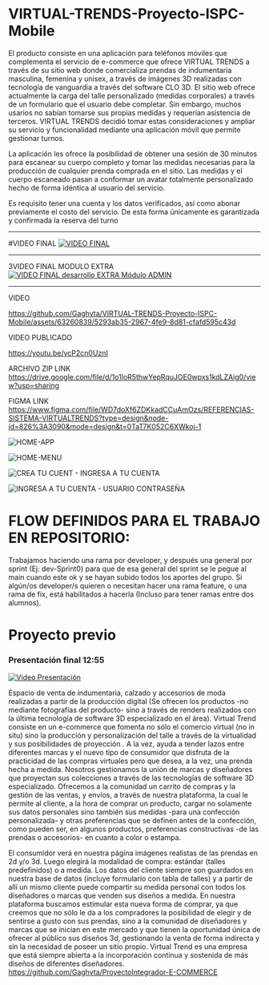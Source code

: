 # VIRTUAL-TRENDS-Proyecto-ISPC-Mobile

El producto consiste en una aplicación para teléfonos móviles que complementa el servicio de e-commerce que ofrece VIRTUAL TRENDS a través de su sitio web  donde comercializa prendas de indumentaria masculina, femenina y unisex, a través de imágenes 3D realizadas con tecnología de vanguardia a través del software CLO 3D. El sitio web ofrece actualmente la carga del talle personalizado (medidas corporales) a través de un formulario que el usuario debe completar. Sin embargo, muchos usarios no sabían tomarse sus  propias medidas y requerían asistencia de terceros. VIRTUAL TRENDS decidió tomar estas consideraciones y ampliar su servicio y funcionalidad mediante una aplicación móvil que permite gestionar turnos.

La aplicación les ofrece la posibilidad  de obtener una sesión de 30 minutos para escanear su cuerpo completo y tomar las medidas necesarias para la producción de cualquier prenda comprada en el sitio. Las medidas y el cuerpo escaneado pasan a conformar un avatar totalmente personalizado hecho de forma idéntica al usuario del servicio.

Es requisito tener una cuenta y los datos verificados, así como abonar previamente el costo del servicio. De esta forma únicamente es garantizada y confirmada la reserva del turno


--------------------------------------------------------------------------
#VIDEO FINAL
[![VIDEO FINAL](https://img.youtube.com/vi/oSj62rfC_34/0.jpg)](https://www.youtube.com/watch?v=oSj62rfC_34?si=70q94LPoRuQfdzHr)



--------------------------------------------------------------------------

3VIDEO FINAL MODULO EXTRA
[![VIDEO FINAL desarrollo EXTRA Módulo ADMIN](https://img.youtube.com/vi/u3KOHIMxTFg/0.jpg)](https://www.youtube.com/watch?v=u3KOHIMxTFg?si=644irla2xksrghBp)


--------------------------------------------------------------------------


VIDEO

https://github.com/Gaghyta/VIRTUAL-TRENDS-Proyecto-ISPC-Mobile/assets/63260839/5293ab35-2967-4fe9-8d81-cfafd595c43d


VIDEO PUBLICADO

https://youtu.be/ycP2cn0UznI

ARCHIVO ZIP LINK
https://drive.google.com/file/d/1o1loR5thwYepRquJOE0wpxs1kdLZAig0/view?usp=sharing

FIGMA LINK
https://www.figma.com/file/WD7doXf6ZDKkadCCuAmOzs/REFERENCIAS-SISTEMA-VIRTUALTRENDS?type=design&node-id=826%3A3090&mode=design&t=0TaT7K052C6XWkoj-1




![HOME-APP](https://github.com/Gaghyta/VIRTUAL-TRENDS-Proyecto-ISPC-Mobile/assets/63260839/b071ecdf-a3a9-485c-bb76-b51476aca8b7)


![HOME-MENU](https://github.com/Gaghyta/VIRTUAL-TRENDS-Proyecto-ISPC-Mobile/assets/63260839/ef2af6d6-c2b9-4aee-8f90-b80b23f62067)


![CREA TU CUENT - INGRESA A TU CUENTA](https://github.com/Gaghyta/VIRTUAL-TRENDS-Proyecto-ISPC-Mobile/assets/63260839/20a5ee97-cb23-4776-88bd-c9cc66c023e9)


![INGRESA A TU CUENTA - USUARIO CONTRASEÑA ](https://github.com/Gaghyta/VIRTUAL-TRENDS-Proyecto-ISPC-Mobile/assets/63260839/dfd56599-3e06-4ee8-8703-940574d32ef4)



# FLOW DEFINIDOS PARA EL TRABAJO EN REPOSITORIO:
Trabajamos haciendo una rama por developer, y después una general por sprint (Ej: dev-Sprint0) para que de esa general del sprint se le pegue al main cuando este ok y se hayan subido todos los aportes del grupo. 
Si algún/os developer/s quieren o necesitan hacer una rama feature, o una rama de fix, está habilitados a hacerla (Incluso para tener ramas entre dos alumnos).



# Proyecto previo

### Presentación final 12:55
[![Video Presentación](https://img.youtube.com/vi/NvvD0ANatUU/0.jpg)](https://www.youtube.com/watch?v=NvvD0ANatUU)


Espacio de venta de indumentaria, calzado y accesorios de moda realizadas a partir de la producción digital (Se ofrecen los productos -no mediante fotografías del producto- sino a través de renders realizados con la última tecnología de software 3D especializado en el área).
Virtual Trend consiste en un e-commerce que fomenta no sólo el comercio virtual (no in situ) sino la producción y personalización del talle a través de la virtualidad y sus posibilidades de proyección . A la vez, ayuda a tender lazos entre diferentes marcas y el nuevo tipo de consumidor que disfruta de la practicidad de las compras virtuales pero que desea, a la vez, una prenda hecha a medida. Nosotros gestionamos la unión de marcas y diseñadores que proyectan sus colecciones a través de las tecnologías de software 3D especializado.
Ofrecemos a la comunidad un carrito de compras y la gestión de las ventas, y envíos, a través de nuestra plataforma, la cual le permite al cliente, a la hora de comprar un producto, cargar no solamente sus datos personales sino también sus medidas -para una confección personalizada- y otras preferencias que se definen antes de la confección, como pueden ser, en algunos productos, preferencias constructivas -de las prendas o accesorios- en cuanto a color o estampa.

El consumidor verá en nuestra página imágenes realistas de las prendas en 2d y/o 3d. Luego elegirá la modalidad de compra: estándar (talles predefinidos) o a medida.
Los datos del cliente siempre son guardados en nuestra base de datos (incluye formulario con tabla de talles) y a partir de allí un mismo cliente puede compartir su medida personal con todos los diseñadores o marcas que venden sus diseños a medida.
En nuestra plataforma buscamos estimular esta nueva forma de comprar, ya que creemos que no sólo le da a los compradores la posibilidad de elegir y de sentirse a gusto con sus prendas, sino a la comunidad de diseñadores y marcas que se inician en este mercado y que tienen la oportunidad única de ofrecer al público sus diseños 3d, gestionando la venta de forma indirecta y sin la necesidad de poseer un sitio propio.
Virtual Trend es una empresa que está siempre abierta a la incorporación continua y sostenida de más diseños de diferentes diseñadores.
https://github.com/Gaghyta/ProyectoIntegrador-E-COMMERCE
